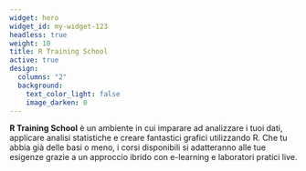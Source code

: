 ```yaml
---
widget: hero
widget_id: my-widget-123
headless: true
weight: 10
title: R Training School
active: true
design:
  columns: "2"
  background:
    text_color_light: false
    image_darken: 0
---
```

**R Training School** è un ambiente in cui imparare ad analizzare i tuoi dati, applicare analisi statistiche e creare fantastici grafici utilizzando R. Che tu abbia già delle basi o meno, i corsi disponibili si adatteranno alle tue esigenze grazie a un approccio ibrido con e-learning e laboratori pratici live.